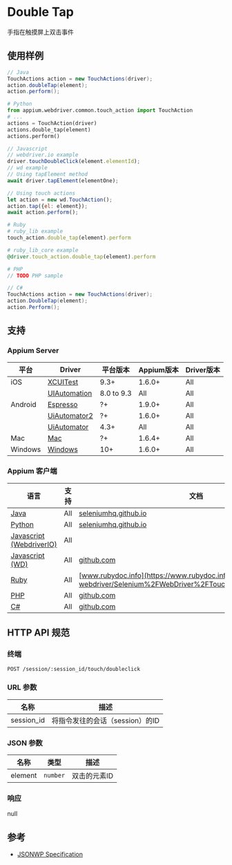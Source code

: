 # Double Tap

手指在触摸屏上双击事件

## 使用样例

```java
// Java
TouchActions action = new TouchActions(driver);
action.doubleTap(element);
action.perform();

```

```python
# Python
from appium.webdriver.common.touch_action import TouchAction
# ...
actions = TouchAction(driver)
actions.double_tap(element)
actions.perform()

```

```javascript
// Javascript
// webdriver.io example
driver.touchDoubleClick(element.elementId);
// wd example
// Using tapElement method
await driver.tapElement(elementOne);

// Using touch actions
let action = new wd.TouchAction();
action.tap({el: element});
await action.perform();

```

```ruby
# Ruby
# ruby_lib example
touch_action.double_tap(element).perform

# ruby_lib_core example
@driver.touch_action.double_tap(element).perform

```

```php
# PHP
// TODO PHP sample

```

```csharp
// C#
TouchActions action = new TouchActions(driver);
action.DoubleTap(element);
action.Perform();

```



## 支持


### Appium Server

|平台|Driver|平台版本|Appium版本|Driver版本|
|--------|----------------|------|--------------|--------------|
| iOS | [XCUITest](/docs/en/drivers/ios-xcuitest.md) | 9.3+ | 1.6.0+ | All |
|  | [UIAutomation](/docs/en/drivers/ios-uiautomation.md) | 8.0 to 9.3 | All | All |
| Android | [Espresso](/docs/en/drivers/android-espresso.md) | ?+ | 1.9.0+ | All |
|  | [UiAutomator2](/docs/en/drivers/android-uiautomator2.md) | ?+ | 1.6.0+ | All |
|  | [UiAutomator](/docs/en/drivers/android-uiautomator.md) | 4.3+ | All | All |
| Mac | [Mac](/docs/en/drivers/mac.md) | ?+ | 1.6.4+ | All |
| Windows | [Windows](/docs/en/drivers/windows.md) | 10+ | 1.6.0+ | All |



### Appium 客户端

|语言|支持|文档|
|--------|-------|-------------|
|[Java](https://github.com/appium/java-client/releases/latest)| All | [seleniumhq.github.io](https://seleniumhq.github.io/selenium/docs/api/java/org/openqa/selenium/interactions/touch/TouchActions.html#doubleTap-org.openqa.selenium.WebElement-) |
|[Python](https://github.com/appium/python-client/releases/latest)| All | [seleniumhq.github.io](https://seleniumhq.github.io/selenium/docs/api/py/webdriver/selenium.webdriver.common.touch_actions.html#selenium.webdriver.common.touch_actions.TouchActions.double_tap) |
|[Javascript (WebdriverIO)](http://webdriver.io/index.html)| All |  |
|[Javascript (WD)](https://github.com/admc/wd/releases/latest)| All | [github.com](https://github.com/admc/wd/blob/master/lib/commands.js#L425) |
|[Ruby](https://github.com/appium/ruby_lib/releases/latest)| All | [www.rubydoc.info](https://www.rubydoc.info/gems/selenium-webdriver/Selenium%2FWebDriver%2FTouchActionBuilder:double_tap) |
|[PHP](https://github.com/appium/php-client/releases/latest)| All | [github.com](https://github.com/appium/php-client/) |
|[C#](https://github.com/appium/appium-dotnet-driver/releases/latest)| All | [github.com](https://github.com/SeleniumHQ/selenium/blob/master/dotnet/src/webdriver/Interactions/TouchActions.cs) |


## HTTP API 规范


### 终端

`POST /session/:session_id/touch/doubleclick`


### URL 参数

|名称|描述|
|----|-----------|
|session_id|将指令发往的会话（session）的ID|


### JSON 参数

|名称|类型|描述|
|----|----|-----------|
| element | `number` | 双击的元素ID |


### 响应

null


## 参考

* [JSONWP Specification](https://github.com/SeleniumHQ/selenium/wiki/JsonWireProtocol#sessionsessionidtouchdoubleclick)
